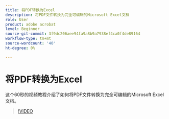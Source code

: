 ```yaml
---
title: 将PDF转换为Excel
description: 将PDF文件转换为完全可编辑的Microsoft Excel文档
role: User
product: adobe acrobat
level: Beginner
source-git-commit: 3f9dc206aee94fa9a8b9a7938ef4ca0f4de89164
workflow-type: tm+mt
source-wordcount: '40'
ht-degree: 0%

---
```


# 将PDF转换为Excel

这个60秒的视频教程介绍了如何将PDF文件转换为完全可编辑的Microsoft Excel文档。

>[!VIDEO](https://video.tv.adobe.com/v/3409908?quality=12&learn=on&hidetitle=true)
